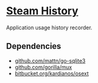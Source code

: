 # [Steam History](http://steamhistory.com/)
Application usage history recorder.

## Dependencies
* [github.com/mattn/go-sqlite3](https://github.com/mattn/go-sqlite3)
* [github.com/gorilla/mux](https://github.com/gorilla/mux)
* [bitbucket.org/kardianos/osext](https://bitbucket.org/kardianos/osext/src)
